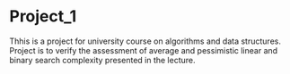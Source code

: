 # Project_1

Thhis is a project for university course on algorithms and data structures.
Project is to verify the assessment of average and pessimistic linear and binary search complexity presented in the lecture.
